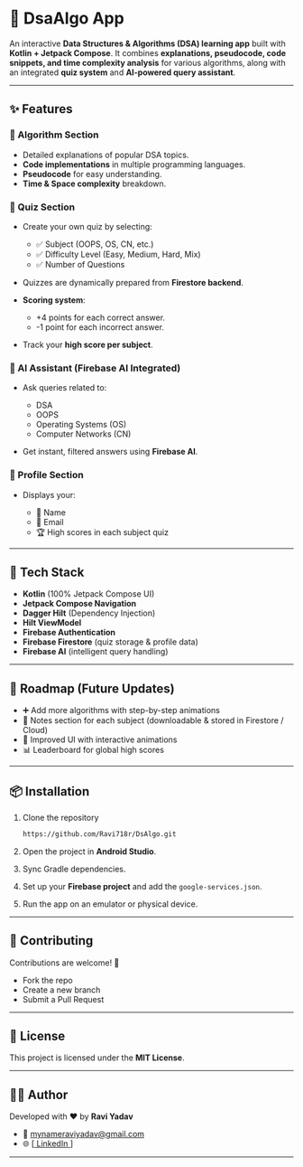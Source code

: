 # 📘 DsaAlgo App

An interactive **Data Structures & Algorithms (DSA) learning app** built with **Kotlin + Jetpack Compose**.
It combines **explanations, pseudocode, code snippets, and time complexity analysis** for various algorithms, along with an integrated **quiz system** and **AI-powered query assistant**.

---

## ✨ Features

### 🔹 Algorithm Section

* Detailed explanations of popular DSA topics.
* **Code implementations** in multiple programming languages.
* **Pseudocode** for easy understanding.
* **Time & Space complexity** breakdown.

### 🔹 Quiz Section

* Create your own quiz by selecting:

  * ✅ Subject (OOPS, OS, CN, etc.)
  * ✅ Difficulty Level (Easy, Medium, Hard, Mix)
  * ✅ Number of Questions
* Quizzes are dynamically prepared from **Firestore backend**.
* **Scoring system**:

  * +4 points for each correct answer.
  * -1 point for each incorrect answer.
* Track your **high score per subject**.

### 🔹 AI Assistant (Firebase AI Integrated)

* Ask queries related to:

  * DSA
  * OOPS
  * Operating Systems (OS)
  * Computer Networks (CN)
* Get instant, filtered answers using **Firebase AI**.

### 🔹 Profile Section

* Displays your:

  * 👤 Name
  * 📧 Email
  * 🏆 High scores in each subject quiz

---

## 🚀 Tech Stack

* **Kotlin** (100% Jetpack Compose UI)
* **Jetpack Compose Navigation**
* **Dagger Hilt** (Dependency Injection)
* **Hilt ViewModel**
* **Firebase Authentication**
* **Firebase Firestore** (quiz storage & profile data)
* **Firebase AI** (intelligent query handling)

---

## 📅 Roadmap (Future Updates)

* ➕ Add more algorithms with step-by-step animations
* 📝 Notes section for each subject (downloadable & stored in Firestore / Cloud)
* 🎨 Improved UI with interactive animations
* 📊 Leaderboard for global high scores

---


## 📦 Installation

1. Clone the repository

   ```bash
   https://github.com/Ravi718r/DsAlgo.git
   ```
2. Open the project in **Android Studio**.
3. Sync Gradle dependencies.
4. Set up your **Firebase project** and add the `google-services.json`.
5. Run the app on an emulator or physical device.

---

## 🤝 Contributing

Contributions are welcome! 🎉

* Fork the repo
* Create a new branch
* Submit a Pull Request

---

## 📜 License

This project is licensed under the **MIT License**.

---

## 👨‍💻 Author

Developed with ❤️ by **Ravi Yadav**

* 📧 mynameraviyadav@gmail.com
* 🌐 [[ LinkedIn ](https://www.linkedin.com/in/ravi-yadav-191955218/)]

---
